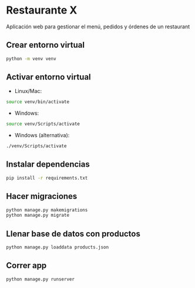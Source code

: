 # Restaurante X
Aplicación web para gestionar el menú, pedidos y órdenes de un restaurant

## Crear entorno virtual
```bash
python -m venv venv
```

## Activar entorno virtual

- Linux/Mac: 
```bash
source venv/bin/activate
```
- Windows: 
```bash
source venv/Scripts/activate
```
- Windows (alternativa): 
```bash
./venv/Scripts/activate
```

## Instalar dependencias
```bash
pip install -r requirements.txt
```

## Hacer migraciones
```bash
python manage.py makemigrations
python manage.py migrate 
```

## Llenar base de datos con productos
```bash
python manage.py loaddata products.json
```

## Correr app
```bash
python manage.py runserver
```